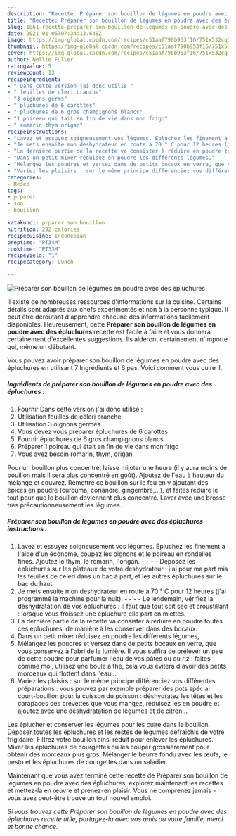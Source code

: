 ```yaml
---
description: "Recette: Préparer son bouillon de légumes en poudre avec des épluchures"
title: "Recette: Préparer son bouillon de légumes en poudre avec des épluchures"
slug: 1861-recette-preparer-son-bouillon-de-legumes-en-poudre-avec-des-epluchures
date: 2021-01-06T07:34:13.648Z
image: https://img-global.cpcdn.com/recipes/c51aaf790b953f16/751x532cq70/preparer-son-bouillon-de-legumes-en-poudre-avec-des-epluchures-photo-principale-de-la-recette.jpg
thumbnail: https://img-global.cpcdn.com/recipes/c51aaf790b953f16/751x532cq70/preparer-son-bouillon-de-legumes-en-poudre-avec-des-epluchures-photo-principale-de-la-recette.jpg
cover: https://img-global.cpcdn.com/recipes/c51aaf790b953f16/751x532cq70/preparer-son-bouillon-de-legumes-en-poudre-avec-des-epluchures-photo-principale-de-la-recette.jpg
author: Nellie Fuller
ratingvalue: 5
reviewcount: 13
recipeingredient:
- " Dans cette version jai donc utilis "
- " feuilles de cleri branche"
- "3 oignons germs"
- " pluchures de 6 carottes"
- " pluchures de 6 gros champignons blancs"
- "1 poireau qui tait en fin de vie dans mon frigo"
- " romarin thym origan"
recipeinstructions:
- "Lavez et essuyez soigneusement vos légumes. Épluchez les finement à l&#39;aide d&#39;un économe, coupez les oignons et le poireau en rondelles fines. Ajoutez le thym, le romarin, l&#39;origan.     Déposez les épluchures sur les plateaux de votre deshydrateur : j&#39;ai pour ma part mis les feuilles de céleri dans un bac à part, et les autres épluchures sur le bac du haut."
- "Je mets ensuite mon deshydrateur en route à 70 ° C pour 12 heures (j&#39;ai programmé la machine pour la nuit).     Le lendemain, vérifiez la déshydratation de vos épluchures : il faut que tout soit sec et croustillant : lorsque vous froissez une épluchure elle part en miettes."
- "La dernière partie de la recette va consister à réduire en poudre toutes ces épluchures, de manière à les conserver dans des bocaux."
- "Dans un petit mixer réduisez en poudre les différents légumes,"
- "Mélangez les poudres et versez dans de petits bocaux en verre, que vous conservez à l&#39;abri de la lumière. Il vous suffira de prélever un peu de cette poudre pour parfumer l&#39;eau de vos pâtes ou du riz : faites comme moi, utilisez une boule à thé, cela vous évitera d&#39;avoir des petits morceaux qui flottent dans l&#39;eau..."
- "Variez les plaisirs : sur le même principe différenciez vos différentes préparations : vous pouvez par exemple préparer des pots spécial court-bouillon pour la cuisson du poisson : déshydratez les têtes et les carapaces des crevettes que vous mangez, réduisez les en poudre et ajoutez avec une déshydratation de légumes et de citron..."
categories:
- Resep
tags:
- prparer
- son
- bouillon

katakunci: prparer son bouillon 
nutrition: 292 calories
recipecuisine: Indonesian
preptime: "PT34M"
cooktime: "PT33M"
recipeyield: "1"
recipecategory: Lunch

---
```



![Préparer son bouillon de légumes en poudre avec des épluchures](https://img-global.cpcdn.com/recipes/c51aaf790b953f16/751x532cq70/preparer-son-bouillon-de-legumes-en-poudre-avec-des-epluchures-photo-principale-de-la-recette.jpg)

Il existe de nombreuses ressources d'informations sur la cuisine. Certains détails sont adaptés aux chefs expérimentés et non à la personne typique. Il peut être déroutant d'apprendre chacune des informations facilement disponibles. Heureusement, cette <strong> Préparer son bouillon de légumes en poudre avec des épluchures </strong> recette est facile à faire et vous donnera certainement d'excellentes suggestions. Ils aideront certainement n'importe qui, même un débutant.

<!--inarticleads1-->

Vous pouvez avoir préparer son bouillon de légumes en poudre avec des épluchures en utilisant 7 Ingrédients et 6 pas. Voici comment vous cuire il.

##### Ingrédients de préparer son bouillon de légumes en poudre avec des épluchures :

1. Fournir  Dans cette version j&#39;ai donc utilisé :
1. Utilisation  feuilles de céleri branche
1. Utilisation 3 oignons germés
1. Vous devez vous préparer  épluchures de 6 carottes
1. Fournir  épluchures de 6 gros champignons blancs
1. Préparer 1 poireau qui était en fin de vie dans mon frigo
1. Vous avez besoin  romarin, thym, origan


Pour un bouillon plus concentré, laisse mijoter une heure (il y aura moins de bouillon mais il sera plus concentré en goût). Ajoutez de l&#39;eau à hauteur du mélange et couvrez. Remettre ce bouillon sur le feu en y ajoutant des épices en poudre (curcuma, coriandre, gingembre,…), et faites réduire le tout pour que le bouillon deviennent plus concentré. Laver avec une brosse très précautionneusement les légumes. 

<!--inarticleads2-->

##### Préparer son bouillon de légumes en poudre avec des épluchures instructions :

1. Lavez et essuyez soigneusement vos légumes. Épluchez les finement à l&#39;aide d&#39;un économe, coupez les oignons et le poireau en rondelles fines. Ajoutez le thym, le romarin, l&#39;origan. -  -   -  - Déposez les épluchures sur les plateaux de votre deshydrateur : j&#39;ai pour ma part mis les feuilles de céleri dans un bac à part, et les autres épluchures sur le bac du haut.
1. Je mets ensuite mon deshydrateur en route à 70 ° C pour 12 heures (j&#39;ai programmé la machine pour la nuit). -  -   -  - Le lendemain, vérifiez la déshydratation de vos épluchures : il faut que tout soit sec et croustillant : lorsque vous froissez une épluchure elle part en miettes.
1. La dernière partie de la recette va consister à réduire en poudre toutes ces épluchures, de manière à les conserver dans des bocaux.
1. Dans un petit mixer réduisez en poudre les différents légumes,
1. Mélangez les poudres et versez dans de petits bocaux en verre, que vous conservez à l&#39;abri de la lumière. Il vous suffira de prélever un peu de cette poudre pour parfumer l&#39;eau de vos pâtes ou du riz : faites comme moi, utilisez une boule à thé, cela vous évitera d&#39;avoir des petits morceaux qui flottent dans l&#39;eau...
1. Variez les plaisirs : sur le même principe différenciez vos différentes préparations : vous pouvez par exemple préparer des pots spécial court-bouillon pour la cuisson du poisson : déshydratez les têtes et les carapaces des crevettes que vous mangez, réduisez les en poudre et ajoutez avec une déshydratation de légumes et de citron...


Les éplucher et conserver les légumes pour les cuire dans le bouillon. Déposer toutes les épluchures et les restes de légumes défraîchis de votre frigidaire. Filtrez votre bouillon ainsi réduit pour enlever les épluchures. Mixer les épluchures de courgettes ou les couper grossièrement pour obtenir des morceaux plus gros. Mélanger le beurre fondu avec les œufs, le pesto et les épluchures de courgettes dans un saladier. 

<!--inarticleads1-->

<p>
Maintenant que vous avez terminé cette recette de Préparer son bouillon de légumes en poudre avec des épluchures, explorez maintenant les recettes et mettez-la en œuvre et prenez-en plaisir. Vous ne comprenez jamais - vous avez peut-être trouvé un tout nouvel emploi.
</p>

<p>
<i>Si vous trouvez cette Préparer son bouillon de légumes en poudre avec des épluchures recette utile, partagez-la avec vos amis ou votre famille, merci et bonne chance.</i>
</p>
